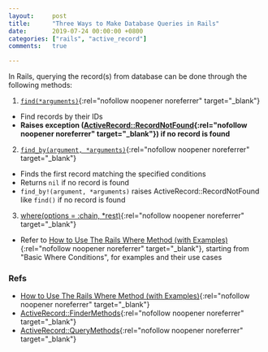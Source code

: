 ```yaml
---
layout:     post
title:      "Three Ways to Make Database Queries in Rails"
date:       2019-07-24 00:00:00 +0800
categories: ["rails", "active_record"]
comments:   true

---
```


In Rails, querying the record(s) from database can be done through the following methods:
1. [`find(*arguments)`](https://api.rubyonrails.org/classes/ActiveRecord/FinderMethods.html#method-i-find){:rel="nofollow noopener noreferrer" target="_blank"}
  - Find records by their IDs
  - **Raises exception ([ActiveRecord::RecordNotFound](https://api.rubyonrails.org/classes/ActiveRecord/RecordNotFound.html){:rel="nofollow noopener noreferrer" target="_blank"}) if no record is found**

2. [`find_by(argument, *arguments)`](https://api.rubyonrails.org/classes/ActiveRecord/FinderMethods.html#method-i-find_by){:rel="nofollow noopener noreferrer" target="_blank"}
  - Finds the first record matching the specified conditions
  - Returns `nil` if no record is found
  - `find_by!(argument, *arguments)` raises ActiveRecord::RecordNotFound like `find()` if no record is found

3. [where(options = :chain, *rest)](https://api.rubyonrails.org/classes/ActiveRecord/QueryMethods.html#method-i-where){:rel="nofollow noopener noreferrer" target="_blank"}
  - Refer to [How to Use The Rails Where Method (with Examples)](https://www.rubyguides.com/2019/07/rails-where-method/?tl_inbound=1&tl_target_all=1&tl_period_type=1){:rel="nofollow noopener noreferrer" target="_blank"}, starting from "Basic Where Conditions", for examples and their use cases

### Refs
- [How to Use The Rails Where Method (with Examples)](https://www.rubyguides.com/2019/07/rails-where-method/?tl_inbound=1&tl_target_all=1&tl_period_type=1){:rel="nofollow noopener noreferrer" target="_blank"}
- [ActiveRecord::FinderMethods](https://api.rubyonrails.org/classes/ActiveRecord/FinderMethods.html){:rel="nofollow noopener noreferrer" target="_blank"}
- [ActiveRecord::QueryMethods](https://api.rubyonrails.org/classes/ActiveRecord/QueryMethods.html){:rel="nofollow noopener noreferrer" target="_blank"}

